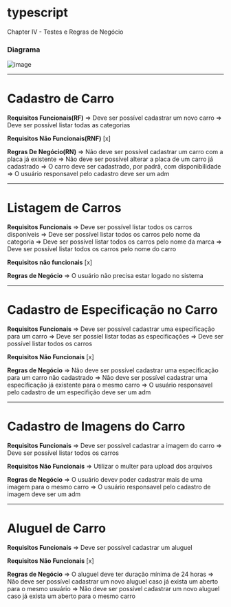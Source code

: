 # typescript
Chapter IV - Testes e Regras de Negócio

### Diagrama
![image](https://user-images.githubusercontent.com/61027045/162596040-e5a0c04e-2703-472f-b92a-0eaf2dc09645.png)

---

# Cadastro de Carro

**Requisitos Funcionais(RF)**
=> Deve ser possível cadastrar um novo carro
=> Deve ser possível listar todas as categorias

**Requisitos Não Funcionais(RNF)**
[x]

**Regras De Negócio(RN)**
=> Não deve ser possível cadastrar um carro com a placa já existente
=> Não deve ser possível alterar a placa de um carro já cadastrado
=> O carro deve ser cadastrado, por padrã, com disponibilidade
=> O usuário responsavel pelo cadastro deve ser um adm

---

# Listagem de Carros

**Requisitos Funcionais**
=> Deve ser possível listar todos os carros disponíveis 
=> Deve ser possível listar todos os carros pelo nome da categoria
=> Deve ser possível listar todos os carros pelo nome da marca
=> Deve ser possível listar todos os carros pelo nome do carro

**Requisitos não funcionais**
[x]

**Regras de Negócio**
=> O usuário não precisa estar logado no sistema

---

# Cadastro de Especificação no Carro

**Requisitos Funcionais**
=> Deve ser possível cadastrar uma especificação para um carro
=> Deve ser possíel listar todas as especificações
=> Deve ser possível listar todos os carros

**Requisitos Não Funcionais**
[x]

**Regras de Negócio**
=> Não deve ser possível cadastrar uma especificação para um carro não cadastrado
=> Não deve ser possível cadastrar uma especificação já existente para o mesmo carro
=> O usuário responsavel pelo cadastro de um especifição deve ser um adm

---

# Cadastro de Imagens do Carro

**Requisitos Funcionais**
=> Deve ser possível cadastrar a imagem do carro
=> Deve ser possível listar todos os carros

**Requisitos Não Funcionais**
=> Utilizar o multer para upload dos arquivos

**Regras de Negócio**
=> O usuário devev poder cadastrar mais de uma imagem para o mesmo carro
=> O usuário responsavel pelo cadastro de imagem deve ser um adm

---

# Aluguel de Carro

**Requisitos Funcionais**
=> Deve ser possível cadastrar um aluguel

**Requisitos Não Funcionais**
[x]

**Regras de Negócio**
=> O aluguel deve ter duração mínima de 24 horas
=> Não deve ser possível cadastrar um novo aluguel caso já exista um aberto para o mesmo usuário
=> Não deve ser possível cadastrar um novo aluguel caso já exista um aberto para o mesmo carro